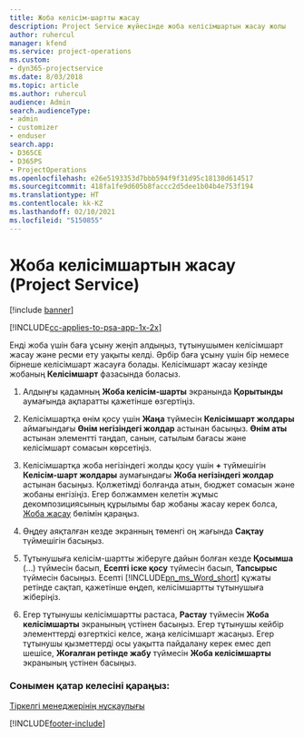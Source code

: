 ```yaml
---
title: Жоба келісім-шартты жасау
description: Project Service жүйесінде жоба келісімшартын жасау жолы
author: ruhercul
manager: kfend
ms.service: project-operations
ms.custom:
- dyn365-projectservice
ms.date: 8/03/2018
ms.topic: article
ms.author: ruhercul
audience: Admin
search.audienceType:
- admin
- customizer
- enduser
search.app:
- D365CE
- D365PS
- ProjectOperations
ms.openlocfilehash: e26e5193353d7bbb594f9f31d95c18130d614517
ms.sourcegitcommit: 418fa1fe9d605b8faccc2d5dee1b04b4e753f194
ms.translationtype: HT
ms.contentlocale: kk-KZ
ms.lasthandoff: 02/10/2021
ms.locfileid: "5150855"
---
```

# <a name="create-a-project-contract-project-service"></a>Жоба келісімшартын жасау (Project Service)

[!include [banner](../includes/psa-now-project-operations.md)]

[!INCLUDE[cc-applies-to-psa-app-1x-2x](../includes/cc-applies-to-psa-app-1x-2x.md)]

Енді жоба үшін баға ұсыну жеңіп алдыңыз, тұтынушымен келісімшарт жасау және ресми ету уақыты келді. Әрбір баға ұсыну үшін бір немесе бірнеше келісімшарт жасауға болады. Келісімшарт жасау кезінде жобаның **Келісімшарт** фазасында боласыз.  
  
1. Алдыңғы қадамның **Жоба келісім-шарты** экранында **Қорытынды** аумағында ақпаратты қажетінше өзгертіңіз.  
  
2. Келісімшартқа өнім қосу үшін **Жаңа** түймесін **Келісімшарт жолдары** аймағындағы **Өнім негізіндегі жолдар** астынан басыңыз. **Өнім аты** астынан элементті таңдап, санын, сатылым бағасы және келісімшарт сомасын көрсетіңіз.  
  
3. Келісімшартқа жоба негізіндегі жолды қосу үшін **+** түймешігін **Келісім-шарт жолдары** аумағындағы **Жоба негізіндегі жолдар** астынан басыңыз. Қолжетімді болғанда атын, бюджет сомасын және жобаны енгізіңіз. Егер болжаммен келетін жұмыс декомпозициясының құрылымы бар жобаны жасау керек болса,  [Жоба жасау](../psa/create-project.md) бөлімін қараңыз.  
  
4. Өңдеу аяқталған кезде экранның төменгі оң жағында **Сақтау** түймешігін басыңыз.  
  
5. Тұтынушыға келісім-шартты жіберуге дайын болған кезде **Қосымша** (…) түймесін басып, **Есепті іске қосу** түймесін басып, **Тапсырыс** түймесін басыңыз. Есепті [!INCLUDE[pn_ms_Word_short](../includes/pn-ms-word-short.md)] құжаты ретінде сақтап, қажетінше өңдеп, келісімшартты тұтынушыға жіберіңіз.  
  
6. Егер тұтынушы келісімшартты растаса, **Растау** түймесін **Жоба келісімшарты** экранының үстінен басыңыз. Егер тұтынушы кейбір элементтерді өзгерткісі келсе, жаңа келісімшарт жасаңыз. Егер тұтынушы қызметтерді осы уақытта пайдалану керек емес деп шешісе, **Жоғалған ретінде жабу** түймесін **Жоба келісімшарты** экранының үстінен басыңыз.  
  
### <a name="see-also"></a>Сонымен қатар келесіні қараңыз:  
 [Тіркелгі менеджерінің нұсқаулығы](../psa/account-manager-guide.md)


[!INCLUDE[footer-include](../includes/footer-banner.md)]